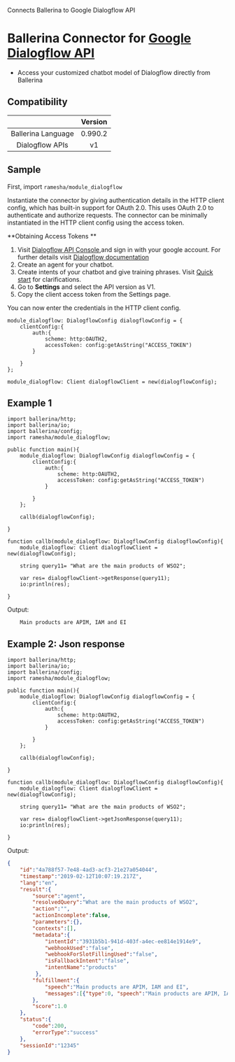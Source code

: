 Connects Ballerina to Google Dialogflow API

# Ballerina Connector for [Google Dialogflow API](https://dialogflow.com)


* Access your customized chatbot model of Dialogflow directly from Ballerina

## Compatibility
|                    |    Version     |  
|:------------------:|:--------------:|
| Ballerina Language | 0.990.2        |
| Dialogflow APIs    | v1             |

## Sample

First, import `ramesha/module_dialogflow`

Instantiate the connector by giving authentication details in the HTTP client config, which has built-in support for OAuth 2.0. This uses OAuth 2.0 to authenticate and authorize requests. The connector can be minimally instantiated in the HTTP client config using the access token.

**Obtaining Access Tokens **

1. Visit [Dialogflow API Console](https://console.dialogflow.com),and sign in with your google account. For further details visit [Dialogflow documentation](https://dialogflow.com/docs/getting-started/create-account)
2. Create an agent for your chatbot.
3. Create intents of your chatbot and give training phrases. Visit [Quick start](https://dialogflow.com/docs/getting-started/first-agent) for clarifications.
4. Go to **Settings** and select the API version as V1.
5. Copy the client access token from the Settings page.

You can now enter the credentials in the HTTP client config.
```ballerina
module_dialogflow: DialogflowConfig dialogflowConfig = {
    clientConfig:{
        auth:{
            scheme: http:OAUTH2,
            accessToken: config:getAsString("ACCESS_TOKEN")
        }

    }
};

module_dialogflow: Client dialogflowClient = new(dialogflowConfig);
```

## Example 1

```ballerina
import ballerina/http;
import ballerina/io;
import ballerina/config;
import ramesha/module_dialogflow;

public function main(){
    module_dialogflow: DialogflowConfig dialogflowConfig = {
        clientConfig:{
            auth:{
                scheme: http:OAUTH2,
                accessToken: config:getAsString("ACCESS_TOKEN")
            }

        }
    };

    callb(dialogflowConfig);

}

function callb(module_dialogflow: DialogflowConfig dialogflowConfig){
    module_dialogflow: Client dialogflowClient = new(dialogflowConfig);

    string query11= "What are the main products of WSO2";

    var res= dialogflowClient->getResponse(query11);
    io:println(res);

}
```

Output:
```
    Main products are APIM, IAM and EI
```

## Example 2: Json response

```ballerina
import ballerina/http;
import ballerina/io;
import ballerina/config;
import ramesha/module_dialogflow;

public function main(){
    module_dialogflow: DialogflowConfig dialogflowConfig = {
        clientConfig:{
            auth:{
                scheme: http:OAUTH2,
                accessToken: config:getAsString("ACCESS_TOKEN")
            }

        }
    };

    callb(dialogflowConfig);

}

function callb(module_dialogflow: DialogflowConfig dialogflowConfig){
    module_dialogflow: Client dialogflowClient = new(dialogflowConfig);

    string query11= "What are the main products of WSO2";

    var res= dialogflowClient->getJsonResponse(query11);
    io:println(res);

}
```

Output:

```json
{
    "id":"4a788f57-7e48-4ad3-acf3-21e27a054044",
    "timestamp":"2019-02-12T10:07:19.217Z",
    "lang":"en",
    "result":{
        "source":"agent",
        "resolvedQuery":"What are the main products of WSO2",
        "action":"",
        "actionIncomplete":false,
        "parameters":{},
        "contexts":[],
        "metadata":{
            "intentId":"3931b5b1-941d-403f-a4ec-ee814e1914e9",
            "webhookUsed":"false",
            "webhookForSlotFillingUsed":"false",
            "isFallbackIntent":"false",
            "intentName":"products"
         },
        "fulfillment":{
            "speech":"Main products are APIM, IAM and EI",
            "messages":[{"type":0, "speech":"Main products are APIM, IAM and EI"}]
        },
        "score":1.0
    },
    "status":{
        "code":200,
        "errorType":"success"
    },
    "sessionId":"12345"
}
```




